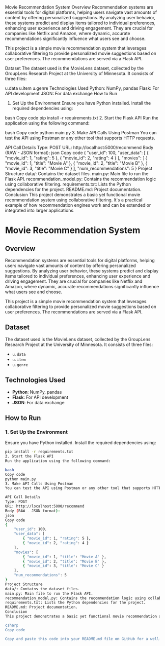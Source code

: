 Movie Recommendation System
Overview
Recommendation systems are essential tools for digital platforms, helping users navigate vast amounts of content by offering personalized suggestions. By analyzing user behavior, these systems predict and display items tailored to individual preferences, enhancing user experience and driving engagement. They are crucial for companies like Netflix and Amazon, where dynamic, accurate recommendations significantly influence what users see and choose.

This project is a simple movie recommendation system that leverages collaborative filtering to provide personalized movie suggestions based on user preferences. The recommendations are served via a Flask API.

Dataset
The dataset used is the MovieLens dataset, collected by the GroupLens Research Project at the University of Minnesota. It consists of three files:

u.data
u.item
u.genre
Technologies Used
Python: NumPy, pandas
Flask: For API development
JSON: For data exchange
How to Run
1. Set Up the Environment
Ensure you have Python installed. Install the required dependencies using:

bash
Copy code
pip install -r requirements.txt
2. Start the Flask API
Run the application using the following command:

bash
Copy code
python main.py
3. Make API Calls Using Postman
You can test the API using Postman or any other tool that supports HTTP requests.

API Call Details
Type: POST
URL: http://localhost:5000/recommend
Body (RAW - JSON format):
json
Copy code
{
    "user_id": 100,
    "user_data": [
        { "movie_id": 1, "rating": 5 },
        { "movie_id": 2, "rating": 4 }
    ],
    "movies": [
        { "movie_id": 1, "title": "Movie A" },
        { "movie_id": 2, "title": "Movie B" },
        { "movie_id": 3, "title": "Movie C" }
    ],
    "num_recommendations": 5
}
Project Structure
data/: Contains the dataset files.
main.py: Main file to run the Flask API.
recommendation_model.py: Contains the recommendation logic using collaborative filtering.
requirements.txt: Lists the Python dependencies for the project.
README.md: Project documentation.
Conclusion
This project demonstrates a basic yet functional movie recommendation system using collaborative filtering. It's a practical example of how recommendation engines work and can be extended or integrated into larger applications.

# Movie Recommendation System

## Overview
Recommendation systems are essential tools for digital platforms, helping users navigate vast amounts of content by offering personalized suggestions. By analyzing user behavior, these systems predict and display items tailored to individual preferences, enhancing user experience and driving engagement. They are crucial for companies like Netflix and Amazon, where dynamic, accurate recommendations significantly influence what users see and choose.

This project is a simple movie recommendation system that leverages collaborative filtering to provide personalized movie suggestions based on user preferences. The recommendations are served via a Flask API.

## Dataset
The dataset used is the MovieLens dataset, collected by the GroupLens Research Project at the University of Minnesota. It consists of three files:
- `u.data`
- `u.item`
- `u.genre`

## Technologies Used
- **Python**: NumPy, pandas
- **Flask**: For API development
- **JSON**: For data exchange

## How to Run

### 1. Set Up the Environment
Ensure you have Python installed. Install the required dependencies using:
```bash
pip install -r requirements.txt
2. Start the Flask API
Run the application using the following command:

bash
Copy code
python main.py
3. Make API Calls Using Postman
You can test the API using Postman or any other tool that supports HTTP requests.

API Call Details
Type: POST
URL: http://localhost:5000/recommend
Body (RAW - JSON format):
json
Copy code
{
    "user_id": 100,
    "user_data": [
        { "movie_id": 1, "rating": 5 },
        { "movie_id": 2, "rating": 4 }
    ],
    "movies": [
        { "movie_id": 1, "title": "Movie A" },
        { "movie_id": 2, "title": "Movie B" },
        { "movie_id": 3, "title": "Movie C" }
    ],
    "num_recommendations": 5
}
Project Structure
data/: Contains the dataset files.
main.py: Main file to run the Flask API.
recommendation_model.py: Contains the recommendation logic using collaborative filtering.
requirements.txt: Lists the Python dependencies for the project.
README.md: Project documentation.
Conclusion
This project demonstrates a basic yet functional movie recommendation system using collaborative filtering. It's a practical example of how recommendation engines work and can be extended or integrated into larger applications.

csharp
Copy code

Copy and paste this code into your README.md file on GitHub for a well-structured and informative project description.








